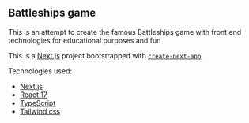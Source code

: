 ## Battleships game

This is an attempt to create the famous Battleships game with front end technologies for educational purposes and fun

This is a [Next.js](https://nextjs.org/) project bootstrapped with [`create-next-app`](https://github.com/vercel/next.js/tree/canary/packages/create-next-app).

Technologies used:

- [Next.js](https://nextjs.org/)
- [React 17](https://reactjs.org/)
- [TypeScript](https://www.typescriptlang.org/)
- [Tailwind css](https://tailwindcss.com/)
